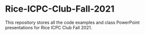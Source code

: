 # Rice-ICPC-Club-Fall-2021
This repository stores all the code examples and class PowerPoint presentations for Rice ICPC Club Fall 2021.
